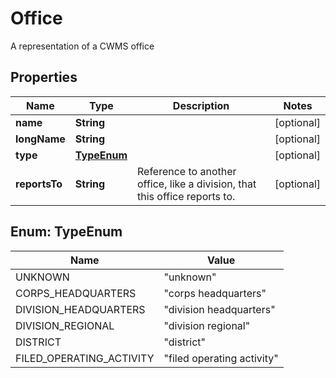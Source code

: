 

# Office

A representation of a CWMS office

## Properties

| Name | Type | Description | Notes |
|------------ | ------------- | ------------- | -------------|
|**name** | **String** |  |  [optional] |
|**longName** | **String** |  |  [optional] |
|**type** | [**TypeEnum**](#TypeEnum) |  |  [optional] |
|**reportsTo** | **String** | Reference to another office, like a division, that this office reports to. |  [optional] |



## Enum: TypeEnum

| Name | Value |
|---- | -----|
| UNKNOWN | &quot;unknown&quot; |
| CORPS_HEADQUARTERS | &quot;corps headquarters&quot; |
| DIVISION_HEADQUARTERS | &quot;division headquarters&quot; |
| DIVISION_REGIONAL | &quot;division regional&quot; |
| DISTRICT | &quot;district&quot; |
| FILED_OPERATING_ACTIVITY | &quot;filed operating activity&quot; |



